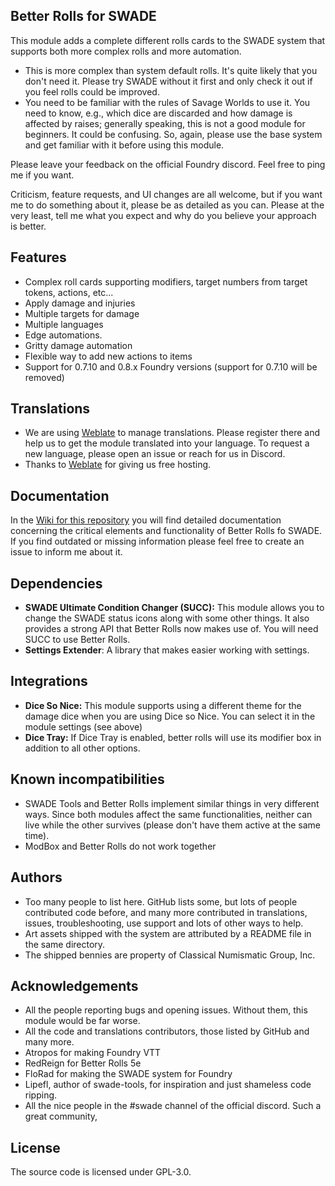 ## Better Rolls for SWADE

This module adds a complete different rolls cards to the SWADE system that supports both more complex rolls and more automation.

* This is more complex than system default rolls. It's quite likely that you don't need it. Please try SWADE without it first and only check it out if you feel rolls could be improved.
* You need to be familiar with the rules of Savage Worlds to use it. You need to know, e.g., which dice are discarded and how damage is affected by raises; generally speaking, this is not a good module for beginners. It could be confusing. So, again, please use the base system and get familiar with it before using this module.

Please leave your feedback on the official Foundry discord. Feel free to ping me if you want.

Criticism, feature requests, and UI changes are all welcome,
but if you want me to do something about it, please be as detailed as you can.
Please at the very least, tell me what you expect and why do you believe your approach is better.

## Features

* Complex roll cards supporting modifiers, target numbers from target tokens, actions, etc...
* Apply damage and injuries
* Multiple targets for damage
* Multiple languages
* Edge automations.
* Gritty damage automation
* Flexible way to add new actions to items
* Support for 0.7.10 and 0.8.x Foundry versions (support for 0.7.10 will be removed)

## Translations

* We are using [Weblate](https://hosted.weblate.org/projects/betterrolls-2-for-swade/main/) to manage translations. Please register there and help us to get the module translated into your language. To request a new language, please open an issue or reach for us in Discord.
* Thanks to [Weblate](https://weblate.org/) for giving us free hosting.


## Documentation

In the [Wiki for this repository](https://github.com/javierriveracastro/betteroll-swade/wiki) you will find detailed documentation concerning the critical elements and functionality of Better Rolls fo SWADE.
If you find outdated or missing information please feel free to create an issue to inform me about it.

## Dependencies

* **SWADE Ultimate Condition Changer (SUCC):** This module allows you to change the SWADE status icons along with some other things. It also provides a strong API that Better Rolls now makes use of. You will need SUCC to use Better Rolls.
* **Settings Extender**: A library that makes easier working with settings.

## Integrations

* **Dice So Nice:** This module supports using a different theme for the damage dice when you are using Dice so Nice. You can select it in the module settings (see above)
* **Dice Tray:** If Dice Tray is enabled, better rolls will use its modifier box in addition to all other options.

## Known incompatibilities

* SWADE Tools and Better Rolls implement similar things in very different ways. Since both modules affect the same functionalities, neither can live while the other survives (please don't have them active at the same time).
* ModBox and Better Rolls do not work together

## Authors

* Too many people to list here. GitHub lists some, but lots of people contributed code before, and many more contributed in translations, issues, troubleshooting, use support and lots of other ways to help.
* Art assets shipped with the system are attributed by a README file in the same directory.
* The shipped bennies are property of Classical Numismatic Group, Inc.

## Acknowledgements

* All the people reporting bugs and opening issues. Without them, this module would be far worse.
* All the code and translations contributors, those listed by GitHub and many more.
* Atropos for making Foundry VTT
* RedReign for Better Rolls 5e
* FloRad for making the SWADE system for Foundry
* Lipefl, author of swade-tools, for inspiration and just shameless code ripping.
* All the nice people in the #swade channel of the official discord. Such a great community,

## License

The source code is licensed under GPL-3.0.
